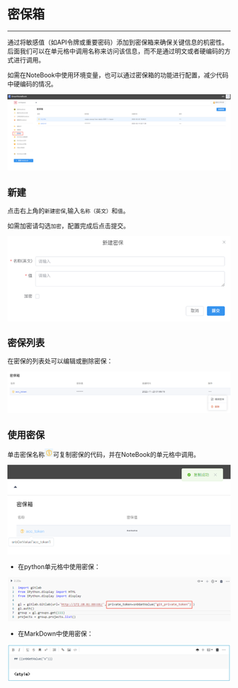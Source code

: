 



# 密保箱
---
通过将敏感值（如API令牌或重要密码）添加到密保箱来确保关键信息的机密性。后面我们可以在单元格中调用名称来访问该信息，而不是通过明文或者硬编码的方式进行调用。

如需在NoteBook中使用环境变量，也可以通过密保箱的功能进行配置，减少代码中硬编码的情况。

![图 1](../images/passwd.png)  

## 新建

点击右上角的`新建密保`,输入`名称（英文）`和`值`。

如需加密请勾选`加密`，配置完成后点击提交。

![图 2](../images/newpass.png)  

## 密保列表

在密保的列表处可以编辑或删除密保：

![图 4](../images/%E5%AF%86%E4%BF%9D%E7%AE%B1%E5%88%97%E8%A1%A8.png)  

## 使用密保

<p>单击密保名称<img src="../images/%E5%A4%8D%E5%88%B6icon.png"  style="display: inline-block;" />可复制密保的代码，并在NoteBook的单元格中调用。</p>

![图 5](../images/%E5%A4%8D%E5%88%B6%E5%AF%86%E4%BF%9D.png)  

- 在python单元格中使用密保：

![picture 1](../images/%E5%BC%95%E7%94%A8%E5%AF%86%E4%BF%9D.png)  

- 在MarkDown中使用密保：

![图 3](../images/passmd.png)  

